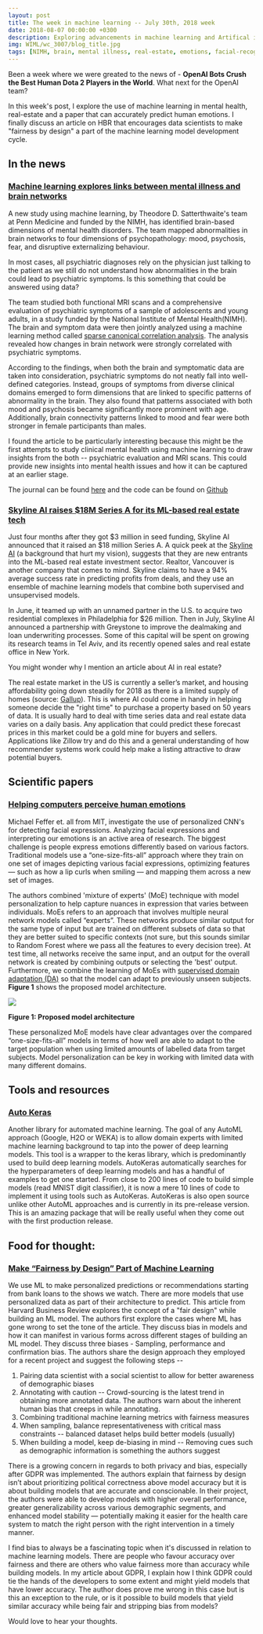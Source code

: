```yaml
---
layout: post
title: The week in machine learning -- July 30th, 2018 week
date: 2018-08-07 00:00:00 +0300
description: Exploring advancements in machine learning and Artifical intelligence
img: WIML/wc_3007/blog_title.jpg
tags: [NIMH, brain, mental illness, real-estate, emotions, facial-recognition, keras, fairness, ethics]
---
```


Been a week where we were greated to the news of - **OpenAI Bots Crush the Best Human Dota 2 Players in the World**. What next for the OpenAI team? 

In this week's post, I explore the use of machine learning in mental health, real-estate and a paper that can accurately predict human emotions. I finally discuss an article on HBR that encourages data scientists to make "fairness by design" a part of the machine learning model development cycle.

## In the news

### [Machine learning explores links between mental illness and brain networks](https://www.eurekalert.org/pub_releases/2018-08/uops-mll080218.php)

 A new study using machine learning, by Theodore D. Satterthwaite's team at Penn Medicine and funded by the NIMH, has identified brain-based dimensions of mental health disorders. The team mapped abnormalities in brain networks to four dimensions of psychopathology: mood, psychosis, fear, and disruptive externalizing behaviour.

In most cases, all psychiatric diagnoses rely on the physician just talking to the patient as we still do not understand how abnormalities in the brain could lead to psychiatric symptoms. Is this something that could be answered using data?

The team studied both functional MRI scans and a comprehensive evaluation of psychiatric symptoms of a sample of adolescents and young adults, in a study funded by the  National Institute of Mental Health(NIMH). The brain and symptom data were then jointly analyzed using a machine learning method called [sparse canonical correlation analysis](https://arxiv.org/pdf/1705.10865.pdf). The analysis revealed how changes in brain network were strongly correlated with psychiatric symptoms.

According to the findings, when both the brain and symptomatic data are taken into consideration, psychiatric symptoms do not neatly fall into well-defined categories. Instead, groups of symptoms from diverse clinical domains emerged to form dimensions that are linked to specific patterns of abnormality in the brain. They also found that patterns associated with both mood and psychosis became significantly more prominent with age. Additionally, brain connectivity patterns linked to mood and fear were both stronger in female participants than males.

I found the article to be particularly interesting because this might be the first attempts to study clinical mental health using machine learning to draw insights from the both -- psychiatric evaluation and MRI scans. This could provide new insights into mental health issues and how it can be captured at an earlier stage.   

The journal can be found [here](https://www.nature.com/articles/s41467-018-05317-y) and the code can be found on [Github](https://github.com/cedricx/sCCA/tree/master/sCCA/code/final)

### [Skyline AI raises $18M Series A for its ML-based real estate tech](https://techcrunch.com/2018/07/31/skyline-ai-raises-18m-series-a-for-its-machine-learning-based-real-estate-investment-tech/)

Just four months after they got $3 million in seed funding, Skyline AI announced that it raised an $18 million Series A. A quick peek at the [Skyline AI](https://www.skyline.ai/) (a background that hurt my vision), suggests that they are new entrants into the ML-based real estate investment sector. Realtor, Vancouver is another company that comes to mind. Skyline claims to have a 94% average success rate in predicting profits from deals, and they use an ensemble of machine learning models that combine both supervised and unsupervised models.

In June, it teamed up with an unnamed partner in the U.S. to acquire two residential complexes in Philadelphia for $26 million. Then in July, Skyline AI announced a partnership with Greystone to improve the dealmaking and loan underwriting processes. Some of this capital will be spent on growing its research teams in Tel Aviv, and its recently opened sales and real estate office in New York.

You might wonder why I mention an article about AI in real estate?

The real estate market in the US is currently a seller’s market, and housing affordability going down steadily for 2018 as there is a limited supply of homes (source: [Gallup](https://news.gallup.com/poll/233693/home-selling-buying-intentions-point-sellers-market.aspx)). This is where AI could come in handy in helping someone decide the "right time" to purchase a property based on 50 years of data. It is usually hard to deal with time series data and real estate data varies on a daily basis. Any application that could predict these forecast prices in this market could be a gold mine for buyers and sellers. Applications like Zillow try and do this and a general understanding of how recommender systems work could help make a listing attractive to draw potential buyers.


## Scientific papers

### [Helping computers perceive human emotions](https://dam-prod.media.mit.edu/x/2018/05/01/personalized-mixture-supervised_final_tYWcW0Y.pdf)

Michael Feffer et. all from MIT, investigate the use of personalized CNN's for detecting facial expressions. Analyzing facial expressions and interpreting our emotions is an active area of research. The biggest challenge is people express emotions differently based on various factors. Traditional models use a “one-size-fits-all” approach where they train on one set of images depicting various facial expressions, optimizing features — such as how a lip curls when smiling — and mapping them across a new set of images.

The authors combined 'mixture of experts' (MoE) technique with model personalization to help capture nuances in expression that varies between individuals. MoEs refers to an approach that involves multiple neural network models called “experts”. These networks produce similar output for the same type of input but are trained on different subsets of data so that they are better suited to specific contexts (not sure, but this sounds similar to Random Forest where we pass all the features to every decision tree). At test time, all networks receive the same input, and an output for the overall network is created by combining outputs or selecting the 'best' output. Furthermore, we combine the learning of MoEs with [supervised domain adaptation (DA)](https://en.wikipedia.org/wiki/Domain_adaptation) so that the model can adapt to previously unseen subjects. **Figure 1** shows the proposed model architecture.

![]({{site.baseurl}}/assets/img/WIML/wc_3007/MoE.png)

**Figure 1: Proposed model architecture**

These personalized MoE models have clear advantages over the compared “one-size-fits-all” models in terms of how well are able to adapt to the target population when using limited amounts of labelled data from target subjects. Model personalization can be key in working with limited data with many different domains.

## Tools and resources

### [Auto Keras](https://github.com/jhfjhfj1/autokeras)

Another library for automated machine learning. The goal of any AutoML approach (Google, H2O or WEKA) is to allow domain experts with limited machine learning background to tap into the power of deep learning models. This tool is a wrapper to the keras library, which is predominantly used to build deep learning models. AutoKeras automatically searches for the hyperparameters of deep learning models and has a handful of examples to get one started. From close to 200 lines of code to build simple models (read MNIST digit classifier), it is now a mere 10 lines of code to implement it using tools such as AutoKeras. AutoKeras is also open source unlike other AutoML approaches and is currently in its pre-release version. This is an amazing package that will be really useful when they come out with the first production release.


## Food for thought:

### [Make “Fairness by Design” Part of Machine Learning](https://hbr.org/2018/08/make-fairness-by-design-part-of-machine-learning)

We use ML to make personalized predictions or recommendations starting from bank loans to the shows we watch. There are more models that use personalized data as part of their architecture to predict. This article from Harvard Business Review explores the concept of a "fair design" while building an ML model. The authors first explore the cases where ML has gone wrong to set the tone of the article. They discuss bias in models and how it can manifest in various forms across different stages of building an ML model. They discuss three biases - Sampling, performance and confirmation bias. The authors share the design approach they employed for a recent project and suggest the following steps --

1. Pairing data scientist with a social scientist to allow for better awareness of demographic biases
2. Annotating with caution -- Crowd-sourcing is the latest trend in obtaining more annotated data. The authors warn about the inherent human bias that creeps in while annotating.
3. Combining traditional machine learning metrics with fairness measures
4. When sampling, balance representativeness with critical mass constraints -- balanced dataset helps build better models (usually)
5. When building a model, keep de-biasing in mind -- Removing cues such as demographic information is something the authors suggest

There is a growing concern in regards to both privacy and bias, especially after GDPR was implemented. The authors explain that fairness by design isn’t about prioritizing political correctness above model accuracy but it is about building models that are accurate and conscionable. In their project, the authors were able to develop models with higher overall performance, greater generalizability across various demographic segments, and enhanced model stability — potentially making it easier for the health care system to match the right person with the right intervention in a timely manner.

I find bias to always be a fascinating topic when it's discussed in relation to machine learning models. There are people who favour accuracy over fairness and there are others who value fairness more than accuracy while building models. In my article about GDPR, I explain how I think GDPR could tie the hands of the developers to some extent and might yield models that have lower accuracy. The author does prove me wrong in this case but is this an exception to the rule, or is it possible to build models that yield similar accuracy while being fair and stripping bias from models?

Would love to hear your thoughts.
